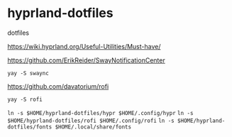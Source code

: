 # hyprland-dotfiles
dotfiles

https://wiki.hyprland.org/Useful-Utilities/Must-have/


https://github.com/ErikReider/SwayNotificationCenter

```yay -S swaync```

https://github.com/davatorium/rofi

```yay -S rofi```

```ln -s $HOME/hyprland-dotfiles/hypr $HOME/.config/hypr```
```ln -s $HOME/hyprland-dotfiles/rofi $HOME/.config/rofi```
```ln -s $HOME/hyprland-dotfiles/fonts $HOME/.local/share/fonts```

